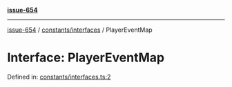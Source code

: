 [**issue-654**](README.md)

***

[issue-654](README.md) / [constants/interfaces](constants-interfaces.md) / PlayerEventMap

# Interface: PlayerEventMap

Defined in: [constants/interfaces.ts:2](https://github.com/typedoc2md/typedoc-plugin-markdown-scratchpad/blob/48b5b9ad70e31a4945755ce259ea933839e4cb5c/issues/654/src/constants/interfaces.ts#L2)
